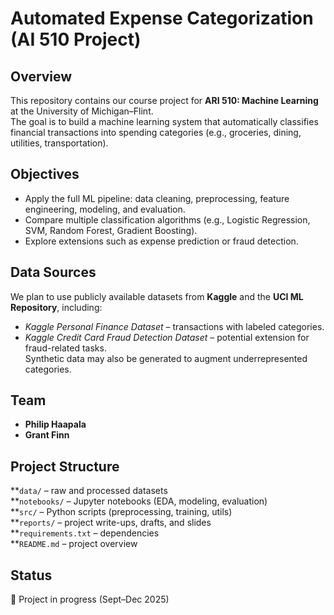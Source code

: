 # Automated Expense Categorization (AI 510 Project)

## Overview
This repository contains our course project for **ARI 510: Machine Learning** at the University of Michigan–Flint.  
The goal is to build a machine learning system that automatically classifies financial transactions into spending categories (e.g., groceries, dining, utilities, transportation).  

## Objectives
- Apply the full ML pipeline: data cleaning, preprocessing, feature engineering, modeling, and evaluation.  
- Compare multiple classification algorithms (e.g., Logistic Regression, SVM, Random Forest, Gradient Boosting).  
- Explore extensions such as expense prediction or fraud detection.  

## Data Sources
We plan to use publicly available datasets from **Kaggle** and the **UCI ML Repository**, including:  
- *Kaggle Personal Finance Dataset* – transactions with labeled categories.  
- *Kaggle Credit Card Fraud Detection Dataset* – potential extension for fraud-related tasks.  
Synthetic data may also be generated to augment underrepresented categories.  

## Team
- **Philip Haapala**  
- **Grant Finn**  

## Project Structure

**`data/` – raw and processed datasets  
**`notebooks/` – Jupyter notebooks (EDA, modeling, evaluation)  
**`src/` – Python scripts (preprocessing, training, utils)  
**`reports/` – project write-ups, drafts, and slides  
**`requirements.txt` – dependencies  
**`README.md` – project overview  

## Status
🚧 Project in progress (Sept–Dec 2025)

 
